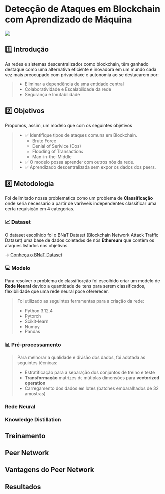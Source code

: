 # Detecção de Ataques em Blockchain com Aprendizado de Máquina

![](https://img.shields.io/badge/Code-Python-informational?style=for-the-badge&logo=python&logoColor=white&color=BD2A95)

## 1️⃣ Introdução

As redes e sistemas descentralizados como blockchain, têm ganhado destaque como uma alternativa eficiente e inovadora em um mundo cada vez mais preocupado com privacidade e autonomia ao se destacarem por: 

> - Eliminar a dependência de uma entidade central
> - Colaboratividade e Escalabilidade da rede
> - Segurança e Imutabilidade

## 2️⃣ Objetivos

Propomos, assim, um modelo que com os seguintes objetivos

> - ✅ Identifique tipos de ataques comuns em Blockchain.
>   - Brute Force
>   - Denial of Serivice (Dos)
>   - Flooding of Transactions
>   - Man-in-the-Middle
> - ✅ O modelo possa aprender com outros nós da rede.
> - ✅ Aprendizado descentralizada sem expor os dados dos peers.

## 3️⃣ Metodologia 

Foi delimitado nossa problematica como um problema de **Classificação** onde seria necessario a partir de variaveis independentes classificar uma certa requisição em 4 categorias.

### 📈 Dataset

O dataset escolhido foi o BNaT Dataset (Blockchain Network Attack Traffic Dataset) uma base de dados coletados de nós **Ethereum** que contêm os ataques listados nos objetivos.

-> [Conheça o BNaT Dataset](https://paperswithcode.com/dataset/bnat)

### 💻 Modelo

Para resolver o problema de classificação foi escolhido criar um modelo de **Rede Neural** devido a quantidade de itens para serem classificados, flexibilidade que uma rede neural pode ofererecer.

> Foi utilizado as seguintes ferramentas para a criação da rede: 
> - Python 3.12.4
> - Pytorch
> - Scikit-learn
> - Numpy
> - Pandas

### 📊 Pré-processamento

> Para melhorar a qualidade e divisão dos dados, foi adotada as seguintes técnicas: 
> - Estratificação para a separação dos conjuntos de treino e teste
> - **Transformação** matrizes de mútiplas dimensões para **vectorized operation**
> - Carregamento dos dados em lotes (batches embaralhados de 32 amostras)

### Rede Neural

### Knowledge Distillation

## Treinamento

## Peer Network

## Vantagens do Peer Network

## Resultados
